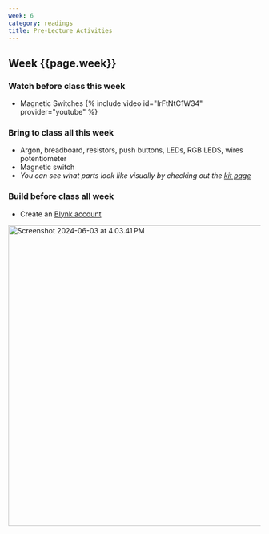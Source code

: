 ```yaml
---
week: 6
category: readings
title: Pre-Lecture Activities
---
```


## Week {{page.week}}

### Watch before class this week

* Magnetic Switches
  {% include video id="IrFtNtC1W34" provider="youtube" %}

### Bring to class all this week

- Argon, breadboard, resistors, push buttons, LEDs, RGB LEDS, wires potentiometer
- Magnetic switch
- *You can see what parts look like visually by checking out the [kit page](https://reparke.github.io/ITP348-Physical-Computing/kit)*

### Build before class all week

- Create an [Blynk account](https://blynk.cloud/) 

<img src="week06.assets/Screenshot 2024-06-03 at 4.03.41 PM.png" alt="Screenshot 2024-06-03 at 4.03.41 PM" style="width:600px" />

